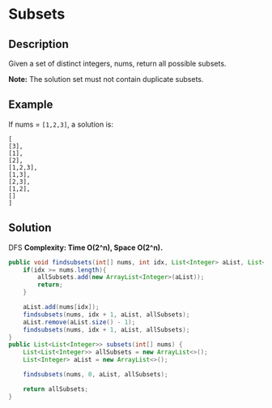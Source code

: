 # Subsets
## Description
Given a set of distinct integers, nums, return all possible subsets.  

**Note:** The solution set must not contain duplicate subsets.  
## Example
If nums = `[1,2,3]`, a solution is:  
```
[
[3],
[1],
[2],
[1,2,3],
[1,3],
[2,3],
[1,2],
[]
]
```
## Solution
DFS
**Complexity: Time O(2^n), Space O(2^n).**
```java
public void findsubsets(int[] nums, int idx, List<Integer> aList, List<List<Integer>> allSubsets){
    if(idx >= nums.length){
        allSubsets.add(new ArrayList<Integer>(aList));
        return;
    }

    aList.add(nums[idx]);
    findsubsets(nums, idx + 1, aList, allSubsets);
    aList.remove(aList.size() - 1);
    findsubsets(nums, idx + 1, aList, allSubsets);
}
public List<List<Integer>> subsets(int[] nums) {
    List<List<Integer>> allSubsets = new ArrayList<>();
    List<Integer> aList = new ArrayList<>();

    findsubsets(nums, 0, aList, allSubsets);

    return allSubsets;
}
```
